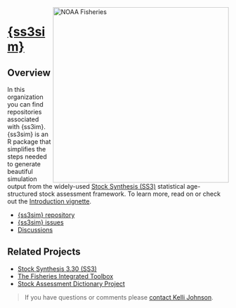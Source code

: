 <!--

**This is a comment with ideas to get you started:**

🙋‍♀️ A short introduction - what is your organization all about?
🌈 Contribution guidelines - how can the community get involved?
👩‍💻 Useful resources - where can the community find your docs? Is there anything else the community should know?
🍿 Fun facts - what does your team eat for breakfast?
🧙 Remember, you can do mighty things with the power of [Markdown](https://docs.github.com/github/writing-on-github/getting-started-with-writing-and-formatting-on-github/basic-writing-and-formatting-syntax)
-->


<img align="right" src="https://raw.githubusercontent.com/nmfs-general-modeling-tools/nmfspalette/main/man/figures/noaa-fisheries-rgb-2line-horizontal-small.png" width="400" alt="NOAA Fisheries">  

# [{ss3sim}](https://ss3sim.github.io/ss3sim/)

## Overview

In this organization you can find repositories associated with {ss3im}.
{ss3sim} is an R package that simplifies the steps needed to generate beautiful simulation output
from the widely-used [Stock Synthesis (SS3)](https://github.com/nmfs-stock-synthesis/stock-synthesis) statistical age-structured stock assessment framework.
To learn more, read on or check out the [Introduction vignette](https://ss3sim.github.io/ss3sim/articles/introduction.html).

- [{ss3sim} repository](https://github.com/ss3sim/ss3sim/) 
- [{ss3sim} issues](https://github.com/ss3sim/ss3sim/issues/) 
- [Discussions](https://github.com/ss3sim/ss3sim/discussions)

## Related Projects

- [Stock Synthesis 3.30 (SS3)](https://github.com/nmfs-stock-synthesis/stock-synthesis)
- [The Fisheries Integrated Toolbox](https://noaa-fisheries-integrated-toolbox.github.io/)
- [Stock Assessment Dictionary Project](https://github.com/nmfs-fish-tools/data_dictionary)

> If you have questions or comments please [contact Kelli Johnson](mailto:kelli.johnson@noaa.gov).
